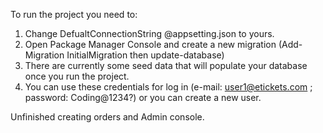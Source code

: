 To run the project you need to:

1. Change DefualtConnectionString @appsetting.json to yours.
2. Open Package Manager Console and create a new migration (Add-Migration InitialMigration then update-database)
3. There are currently some seed data that will populate your database once you run the project.
5. You can use these credentials for log in (e-mail: user1@etickets.com ; password: Coding@1234?) or you can create a new user.

Unfinished creating orders and Admin console.

